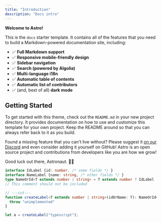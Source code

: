 ```yaml
---
title: "Introduction"
description: "Docs intro"
---
```


**Welcome to Astro!**

This is the `docs` starter template. It contains all of the features that you need to build a Markdown-powered
documentation site, including:

- ✅ **Full Markdown support**
- ✅ **Responsive mobile-friendly design**
- ✅ **Sidebar navigation**
- ✅ **Search (powered by Algolia)**
- ✅ **Multi-language i18n**
- ✅ **Automatic table of contents**
- ✅ **Automatic list of contributors**
- ✅ (and, best of all) **dark mode**

## Getting Started

To get started with this theme, check out the `README.md` in your new project directory. It provides documentation on
how to use and customize this template for your own project. Keep the README around so that you can always refer back to
it as you build.

Found a missing feature that you can't live without? Please suggest it [on our Discord](https://astro.build/chat) and
even consider adding it yourself on GitHub! Astro is an open source project and contributions from developers like you
are how we grow!

Good luck out there, Astronaut. 🧑‍🚀

```ts title="examples/index.ts"
interface IdLabel {id: number, /* some fields */ }
interface NameLabel {name: string, /* other fields */ }
type NameOrId<T extends number | string> = T extends number ? IdLabel : NameLabel;
// This comment should not be included

// ---cut---
function createLabel<T extends number | string>(idOrName: T): NameOrId<T> {
  throw "unimplemented"
}

let a = createLabel("typescript");
```

